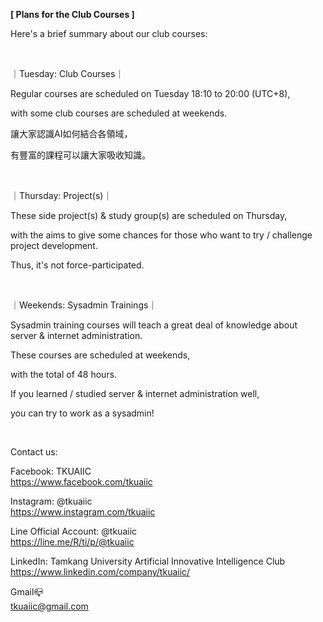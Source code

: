 **[ Plans for the Club Courses ]**

Here's a brief summary about our club courses:

&nbsp;

｜Tuesday: Club Courses｜

Regular courses are scheduled on Tuesday 18:10 to 20:00 (UTC+8),

with some club courses are scheduled at weekends.

讓大家認識AI如何結合各領域，

有豐富的課程可以讓大家吸收知識。

&nbsp;

｜Thursday: Project(s)｜

These side project(s) & study group(s) are scheduled on Thursday,

with the aims to give some chances for those who want to try / challenge project development.

Thus, it's not force-participated.

&nbsp;

｜Weekends: Sysadmin Trainings｜

Sysadmin training courses will teach a great deal of knowledge about server & internet administration.

These courses are scheduled at weekends,

with the total of 48 hours.

If you learned / studied server & internet administration well,

you can try to work as a sysadmin!

&nbsp;

Contact us:

Facebook: TKUAIIC <br />https://www.facebook.com/tkuaiic

Instagram: @tkuaiic <br />https://www.instagram.com/tkuaiic

Line Official Account: @tkuaiic <br />https://line.me/R/ti/p/@tkuaiic

LinkedIn: Tamkang University Artificial Innovative Intelligence Club <br />https://www.linkedin.com/company/tkuaiic/

Gmail📪 <br />tkuaiic@gmail.com

